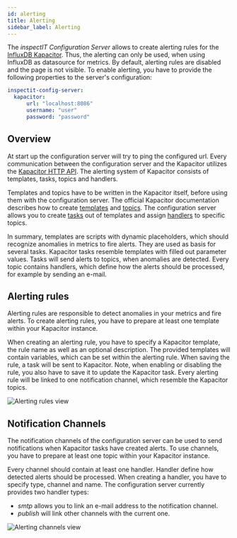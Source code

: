 ```yaml
---
id: alerting
title: Alerting
sidebar_label: Alerting
---
```


The *inspectIT Configuration Server* allows to create alerting rules for the [InfluxDB Kapacitor](https://www.influxdata.com/time-series-platform/kapacitor/).
Thus, the alerting can only be used, when using InfluxDB as datasource for metrics.
By default, alerting rules are disabled and the page is not visible. To enable alerting, you have to provide
the following properties to the server's configuration:

```yaml
inspectit-config-server:
  kapacitor:
      url: "localhost:8086"
      username: "user"     
      password: "password"  
```

## Overview

At start up the configuration server will try to ping the configured url.
Every communication between the configuration server and the Kapacitor utilizes the [Kapacitor HTTP API](https://docs.influxdata.com/kapacitor/v1/working/api/).
The alerting system of Kapacitor consists of templates, tasks, topics and handlers.

Templates and topics have to be written in the Kapacitor itself, before using them with the configuration server.
The official Kapacitor documentation describes how to create
[templates](https://docs.influxdata.com/kapacitor/v1/working/api/#manage-templates) and 
[topics](https://docs.influxdata.com/kapacitor/v1/working/api/#manage-alerts).
The configuration server allows you to create [tasks](https://docs.influxdata.com/kapacitor/v1/working/api/#manage-tasks) 
out of templates and assign [handlers](https://docs.influxdata.com/kapacitor/v1/working/api/#list-topic-handlers)
to specific topics.

In summary, templates are scripts with dynamic placeholders, which should recognize anomalies in metrics to fire alerts. 
They are used as basis for several tasks. Kapacitor tasks resemble templates with filled out parameter values.
Tasks will send alerts to topics, when anomalies are detected. 
Every topic contains handlers, which define how the alerts should be processed, for example by sending an e-mail.

## Alerting rules

Alerting rules are responsible to detect anomalies in your metrics and fire alerts.
To create alerting rules, you have to prepare at least one template within your Kapacitor instance. 

When creating an alerting rule, you have to specify a Kapacitor template, the rule name as well as an optional description.
The provided templates will contain variables, which can be set within the alerting rule.
When saving the rule, a task will be sent to Kapacitor. 
Note, when enabling or disabling the rule, you also have to save it to update the Kapacitor task.
Every alerting rule will be linked to one notification channel, which resemble the Kapacitor topics.

![Alerting rules view](assets/alerting-page.png)

## Notification Channels

The notification channels of the configuration server can be used to send notifications when Kapacitor tasks have
created alerts. To use channels, you have to prepare at least one topic within your Kapacitor instance.

Every channel should contain at least one handler. Handler define how detected alerts should be processed.
When creating a handler, you have to specify type, channel and name.
The configuration server currently provides two handler types: 
- _smtp_ allows you to link an e-mail address to the notification channel. 
- _publish_ will link other channels with the current one.

![Alerting channels view](assets/alerting-channels.png)
